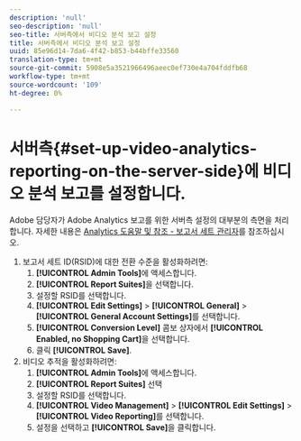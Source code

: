 ```yaml
---
description: 'null'
seo-description: 'null'
seo-title: 서버측에서 비디오 분석 보고 설정
title: 서버측에서 비디오 분석 보고 설정
uuid: 85e96d14-7da6-4f42-b853-b44bffe33560
translation-type: tm+mt
source-git-commit: 5908e5a3521966496aeec0ef730e4a704fddfb68
workflow-type: tm+mt
source-wordcount: '109'
ht-degree: 0%

---
```



# 서버측{#set-up-video-analytics-reporting-on-the-server-side}에 비디오 분석 보고를 설정합니다.

Adobe 담당자가 Adobe Analytics 보고를 위한 서버측 설정의 대부분의 측면을 처리합니다. 자세한 내용은 [Analytics 도움말 및 참조 - 보고서 세트 관리자](https://microsite.omniture.com/t2/help/en_US/reference/#Report_Suite_Manager)를 참조하십시오.
1. 보고서 세트 ID(RSID)에 대한 전환 수준을 활성화하려면:
   1. **[!UICONTROL Admin Tools]**&#x200B;에 액세스합니다.
   1. **[!UICONTROL Report Suites]**&#x200B;을 선택합니다.
   1. 설정할 RSID를 선택합니다.
   1. **[!UICONTROL Edit Settings]** > **[!UICONTROL General]** > **[!UICONTROL General Account Settings]**&#x200B;를 선택합니다.
   1. **[!UICONTROL Conversion Level]** 콤보 상자에서 **[!UICONTROL Enabled, no Shopping Cart]**&#x200B;을 선택합니다.
   1. 클릭 **[!UICONTROL Save]**.
1. 비디오 추적을 활성화하려면:
   1. **[!UICONTROL Admin Tools]**&#x200B;에 액세스합니다.
   1. **[!UICONTROL Report Suites]** 선택
   1. 설정할 RSID를 선택합니다.
   1. **[!UICONTROL Video Management]** > **[!UICONTROL Edit Settings]** > **[!UICONTROL Video Reporting]**&#x200B;를 선택합니다.
   1. 설정을 선택하고 **[!UICONTROL Save]**&#x200B;을 클릭합니다.
